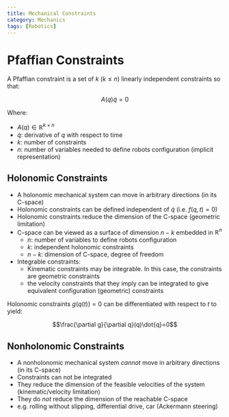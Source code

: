 ```yaml
---
title: Mechanical Constraints
category: Mechanics
tags: [Robotics]
---
```


# Pfaffian Constraints

A Pfaffian constraint is a set of $k$ ($k \leq n$) linearly independent constraints so that:

$$A(q)\dot{q} = 0$$

Where:

- $A(q) \in \mathbb{R}^{k \times n}$
- $\dot{q}$: derivative of $q$ with respect to time
- $k$: number of constraints
- $n$: number of variables needed to define robots configuration (implicit representation)


## Holonomic Constraints

- A holonomic mechanical system can move in arbitrary directions (in its C-space)
- Holonomic constraints can be defined independent of $\dot{q}$ (i.e. $f(q,t)= 0$)
- Holonomic constraints reduce the dimension of the C-space (geometric limitation)
- C-space can be viewed as a surface of dimension $n-k$ embedded in $\mathbb{R}^n$
    - $n$: number of variables to define robots configuration
    - $k$: independent holonomic constraints
    - $n-k$: dimension of C-space, degree of freedom
- Integrable constraints:
    - Kinematic constraints may be integrable. In this case, the constraints are geometric constraints
    - the velocity constraints that they imply can be integrated to give equivalent configuration (geometric) constraints


Holonomic constraints $g(q(t)) = 0$ can be differentiated with respect to $t$ to yield:

$$\frac{\partial g}{\partial q}(q)\dot{q}=0$$


## Nonholonomic Constraints

- A nonholonomic mechanical system *cannot* move in arbitrary directions (in its C-space)
- Constraints can not be integrated
- They reduce the dimension of the feasible velocities of the system (kinematic/velocity limitation)
- They do *not* reduce the dimension of the reachable C-space
- e.g. rolling without slipping, differential drive, car (Ackermann steering)
